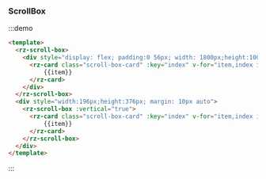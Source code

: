 ### ScrollBox
<script>
export default {
  data(){
    return {
      list: new Array(10).fill(1).map((i,index)=>index + 1)
    }
  }
}
</script>

<style lang="scss" scoped>
.scroll-box-card {
  margin: 8px;
  width: 168px;
  height: 152px;
}
</style>
:::demo
```html
<template>
  <rz-scroll-box>
    <div style="display: flex; padding:0 56px; width: 1800px;height:100%; background:rgba(86, 102, 141, 0.5);">
      <rz-card class="scroll-box-card" :key="index" v-for="item,index in list">
          {{item}}
      </rz-card>
    </div>
  </rz-scroll-box>
  <div style="width:196px;height:376px; margin: 10px auto">
    <rz-scroll-box :vertical="true">
      <rz-card class="scroll-box-card" :key="index" v-for="item,index in list">
          {{item}}
      </rz-card>
    </rz-scroll-box>
  </div>
</template>
```
:::